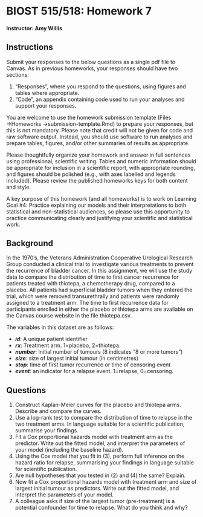 # BIOST 515/518: Homework 7
#### Instructor:  Amy Willis

## Instructions

Submit your responses to the below questions as a single pdf file to Canvas. As in previous homeworks, your
responses should have two sections:

1. “Responses”, where you respond to the questions, using figures and tables where appropriate.
2. “Code”, an appendix containing code used to run your analyses and support your responses.

You are welcome to use the homework submission template (Files →Homeworks →submission-template.Rmd) to prepare your responses, but this is not mandatory. Please note that credit will not be given for code and raw software output. Instead, you should use software to run analyses and prepare tables, figures, and/or
other summaries of results as appropriate.

Please thoughtfully organize your homework and answer in full sentences using professional, scientific writing. Tables and numeric information should be appropriate for inclusion in a scientific report, with appropriate rounding, and figures should be polished (e.g., with axes labelled and legends included). Please review the
published homeworks keys for both content and style.

A key purpose of this homework (and all homeworks) is to work on Learning Goal #4: Practice explaining our models and their interpretations to both statistical and non-statistical audiences, so please use this opportunity to practice communicating clearly and justifying your scientific and statistical work.

## Background

In the 1970’s, the Veterans Administration Cooperative Urological Research Group conducted a clinical trial to investigate various treatments to prevent the recurrence of bladder cancer. In this assignment, we will use the study data to compare the distribution of time to first cancer recurrence for patients treated with thiotepa, a chemotherapy drug, compared to a placebo. All patients had superficial bladder tumors when they entered the trial, which were removed transurethrally and patients were randomly assigned to a treatment arm. The time to first recurrence data for participants enrolled in either the placebo or thiotepa arms are available on the Canvas course website in the file thiotepa.csv.

The variables in this dataset are as follows:
- ***id***: A unique patient identifier
- ***rx***: Treatment arm. 1=placebo, 2=thiotepa.
- ***number***: Initial number of tumours (8 indicates “8 or more tumors”)
- ***size***: size of largest initial tumour (in centimetres)
- ***stop***: time of first tumor recurrence or time of censoring event
- ***event***: an indicator for a relapse event. 1=relapse, 0=censoring.

## Questions

1. Construct Kaplan-Meier curves for the placebo and thiotepa arms. Describe and compare the curves.
2. Use a log-rank test to compare the distribution of time to relapse in the two treatment arms. In language suitable for a scientific publication, summarise your findings.
3. Fit a Cox proportional hazards model with treatment arm as the predictor. Write out the fitted model, and interpret the parameters of your model (including the baseline hazard).
4. Using the Cox model that you fit in (3), perform full inference on the hazard ratio for relapse, summarising your findings in language suitable for scientific publication.
5. Are null hypotheses that you tested in (2) and (4) the same? Explain.
6. Now fit a Cox proportional hazards model with treatment arm and size of largest initial tumour as predictors. Write out the fitted model, and interpret the parameters of your model.
7. A colleague asks if size of the largest tumor (pre-treatment) is a potential confounder for time to relapse.
What do you think and why?
